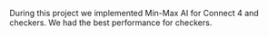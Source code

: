 During this project we implemented Min-Max AI for Connect 4 and checkers.
We had the best performance for checkers.
